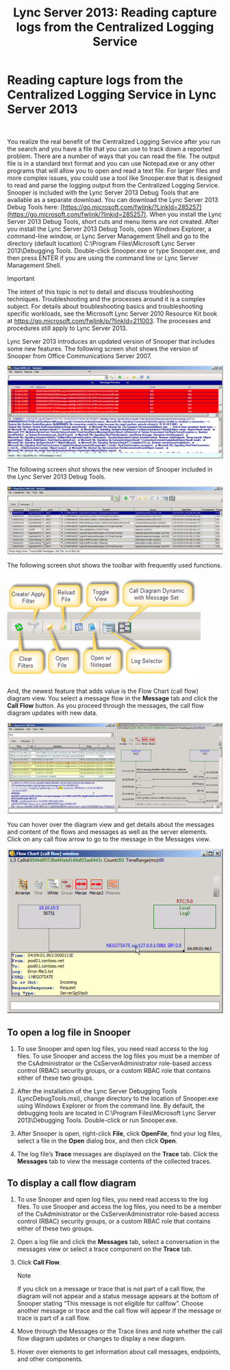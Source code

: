 ﻿---
title: 'Lync Server 2013: Reading capture logs from the Centralized Logging Service'
TOCTitle: Reading capture logs from the Centralized Logging Service
ms:assetid: c86ccf61-d86f-4ebd-b8d1-984a1b73005d
ms:mtpsurl: https://technet.microsoft.com/en-us/library/JJ721879(v=OCS.15)
ms:contentKeyID: 49733813
ms.date: 12/29/2016
mtps_version: v=OCS.15
---

# Reading capture logs from the Centralized Logging Service in Lync Server 2013

 


You realize the real benefit of the Centralized Logging Service after you run the search and you have a file that you can use to track down a reported problem. There are a number of ways that you can read the file. The output file is in a standard text format and you can use Notepad.exe or any other programs that will allow you to open and read a text file. For larger files and more complex issues, you could use a tool like Snooper.exe that is designed to read and parse the logging output from the Centralized Logging Service. Snooper is included with the Lync Server 2013 Debug Tools that are available as a separate download. You can download the Lync Server 2013 Debug Tools here: [https://go.microsoft.com/fwlink/?LinkId=285257](https://go.microsoft.com/fwlink/?linkid=285257). When you install the Lync Server 2013 Debug Tools, short cuts and menu items are not created. After you install the Lync Server 2013 Debug Tools, open Windows Explorer, a command-line window, or Lync Server Management Shell and go to the directory (default location) C:\\Program Files\\Microsoft Lync Server 2013\\Debugging Tools. Double-click Snooper.exe or type Snooper.exe, and then press ENTER if you are using the command line or Lync Server Management Shell.


> [!IMPORTANT]
> The intent of this topic is not to detail and discuss troubleshooting techniques. Troubleshooting and the processes around it is a complex subject. For details about troubleshooting basics and troubleshooting specific workloads, see the Microsoft Lync Server 2010 Resource Kit book at <A href="http://go.microsoft.com/fwlink/p/?linkid=211003">https://go.microsoft.com/fwlink/p/?linkId=211003</A>. The processes and procedures still apply to Lync Server 2013.



Lync Server 2013 introduces an updated version of Snooper that includes some new features. The following screen shot shows the version of Snooper from Office Communications Server 2007.

![Office Communications 2007 version of Snooper.](images/JJ721879.129503a8-8edd-4bb0-a68f-c43f9a548b93(OCS.15).jpg "Office Communications 2007 version of Snooper.")

The following screen shot shows the new version of Snooper included in the Lync Server 2013 Debug Tools.

![Lync Server 2013 version of Snooper.](images/JJ721879.131495dd-8220-4ae4-af37-0ac5c318fd45(OCS.15).jpg "Lync Server 2013 version of Snooper.")

The following screen shot shows the toolbar with frequently used functions.

![Snooper 2013 toolbar.](images/JJ721879.989249c5-a33e-4251-b8b4-411019cc12b2(OCS.15).jpg "Snooper 2013 toolbar.")

And, the newest feature that adds value is the Flow Chart (call flow) diagram view. You select a message flow in the **Message** tab and click the **Call Flow** button. As you proceed through the messages, the call flow diagram updates with new data.

![Snooper 2013 call flow diagram.](images/JJ721879.bb8be45d-a842-48fe-86f8-380207d70bab(OCS.15).jpg "Snooper 2013 call flow diagram.")

You can hover over the diagram view and get details about the messages and content of the flows and messages as well as the server elements. Click on any call flow arrow to go to the message in the Messages view.

![Call flow diagram message details.](images/JJ721879.1147d720-38a9-4bda-8361-78f27ecde3d1(OCS.15).jpg "Call flow diagram message details.")

## To open a log file in Snooper

1.  To use Snooper and open log files, you need read access to the log files. To use Snooper and access the log files you must be a member of the CsAdministrator or the CsServerAdministrator role-based access control (RBAC) security groups, or a custom RBAC role that contains either of these two groups.

2.  After the installation of the Lync Server Debugging Tools (LyncDebugTools.msi), change directory to the location of Snooper.exe using Windows Explorer or from the command line. By default, the debugging tools are located in C:\\Program Files\\Microsoft Lync Server 2013\\Debugging Tools. Double-click or run Snooper.exe.

3.  After Snooper is open, right-click **File**, click **OpenFile**, find your log files, select a file in the **Open** dialog box, and then click **Open**.

4.  The log file’s **Trace** messages are displayed on the **Trace** tab. Click the **Messages** tab to view the message contents of the collected traces.

## To display a call flow diagram

1.  To use Snooper and open log files, you need read access to the log files. To use Snooper and access the log files, you need to be a member of the CsAdministrator or the CsServerAdministrator role-based access control (RBAC) security groups, or a custom RBAC role that contains either of these two groups.

2.  Open a log file and click the **Messages** tab, select a conversation in the messages view or select a trace component on the **Trace** tab.

3.  Click **Call Flow**.
    

    > [!NOTE]
    > If you click on a message or trace that is not part of a call flow, the diagram will not appear and a status message appears at the bottom of Snooper stating “This message is not eligible for callfow”. Choose another message or trace and the call flow will appear if the message or trace is part of a call flow.



4.  Move through the Messages or the Trace lines and note whether the call flow diagram updates or changes to display a new diagram.

5.  Hover over elements to get information about call messages, endpoints, and other components.

